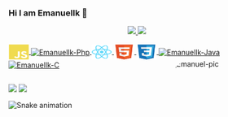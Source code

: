 ### Hi I am Emanuellk 👋

<div align="center">
  <a href="https://github.com/Emanuellk">
  <img height="180em" src="https://github-readme-stats.vercel.app/api?username=Emanuellk&show_icons=true&theme=highcontrast&include_all_commits=true&count_private=true"/>
  <img height="180em" src="https://github-readme-stats.vercel.app/api/top-langs/?username=Emanuellk&layout=compact&langs_count=7&theme=highcontrast"/>
</div>
<div style="display: inline_block"><br>
  <img align="center" alt="Emanuellk-Js" height="30" width="40" src="https://raw.githubusercontent.com/devicons/devicon/master/icons/javascript/javascript-plain.svg">
  <img align="center" alt="Emanuellk-Php" height="30" width="40" src="https://cdn.jsdelivr.net/gh/devicons/devicon/icons/php/php-original.svg">
  <img align="center" alt="Emanuellk-React" height="30" width="40" src="https://raw.githubusercontent.com/devicons/devicon/master/icons/react/react-original.svg">
  <img align="center" alt="Emanuellk-HTML" height="30" width="40" src="https://raw.githubusercontent.com/devicons/devicon/master/icons/html5/html5-original.svg">
  <img align="center" alt="Emanuellk-CSS" height="30" width="40" src="https://raw.githubusercontent.com/devicons/devicon/master/icons/css3/css3-original.svg">
  <img align="center" alt="Emanuellk-Java" height="30" width="40" src="https://cdn.jsdelivr.net/gh/devicons/devicon/icons/java/java-original.svg">
  <img align="center" alt="Emanuellk-C" height="30" width="40" src="https://cdn.jsdelivr.net/gh/devicons/devicon/icons/c/c-original.svg">
  <img align="right" alt="Emanuel-pic" height="100" width="190" style="border-radius:50px;"
    src="https://c.tenor.com/GfSX-u7VGM4AAAAC/coding.gif">
</div>
  
##
<div> 
  <a href = "mailto:emanuel.maggiolk@gmail.com"><img src="https://img.shields.io/badge/-Gmail-%23333?style=for-the-badge&logo=gmail&logoColor=white" target="_blank"></a>
  <a href="https://www.linkedin.com/in/emanuel-maggio/" target="_blank"><img src="https://img.shields.io/badge/-LinkedIn-%230077B5?style=for-the-badge&logo=linkedin&logoColor=white" target="_blank"></a> 
  
  ![Snake animation](https://github.com/Emanuellk/Emanuellk/blob/output/github-contribution-grid-snake.svg)
  
</div>

